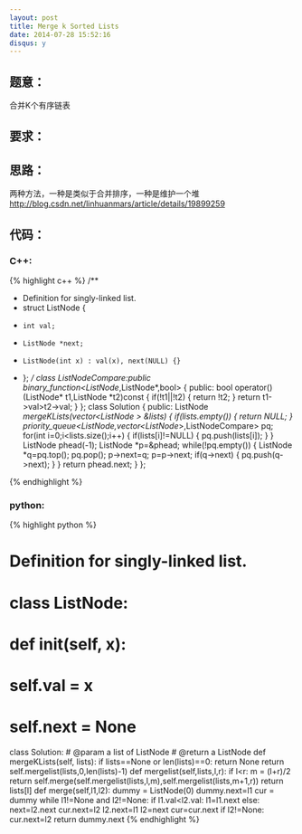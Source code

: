 ```yaml
---
layout: post
title: Merge k Sorted Lists
date: 2014-07-28 15:52:16
disqus: y
---
```


## 题意：
合并K个有序链表

## 要求：


## 思路：
两种方法，一种是类似于合并排序，一种是维护一个堆
http://blog.csdn.net/linhuanmars/article/details/19899259

## 代码：

### C++:

{% highlight c++ %}
/**
 * Definition for singly-linked list.
 * struct ListNode {
 *     int val;
 *     ListNode *next;
 *     ListNode(int x) : val(x), next(NULL) {}
 * };
 */
class ListNodeCompare:public binary_function<ListNode*,ListNode*,bool>
{
public:
    bool operator()(ListNode* t1,ListNode *t2)const
    {
        if(!t1||!t2)
        {
            return !t2;
        }
        return t1->val>t2->val;
    }
};
class Solution {
public:
    ListNode *mergeKLists(vector<ListNode *> &lists) {
        if(lists.empty())
        {
            return NULL;
        }
        priority_queue<ListNode*,vector<ListNode*>,ListNodeCompare> pq;
        for(int i=0;i<lists.size();i++)
        {
            if(lists[i]!=NULL)
            {
                pq.push(lists[i]);
            }
        }
        ListNode phead(-1);
        ListNode *p=&phead;
        while(!pq.empty())
        {
            ListNode *q=pq.top();
            pq.pop();
            p->next=q;
            p=p->next;
            if(q->next)
            {
                pq.push(q->next);
            }
        }
        return phead.next;
    }
};


 {% endhighlight %}
### python:

{% highlight python %}

# Definition for singly-linked list.
# class ListNode:
#     def __init__(self, x):
#         self.val = x
#         self.next = None

class Solution:
    # @param a list of ListNode
    # @return a ListNode
    def mergeKLists(self, lists):
        if lists==None or len(lists)==0:
            return None
        return self.mergelist(lists,0,len(lists)-1)
    def mergelist(self,lists,l,r):
        if l<r:
            m = (l+r)/2
            return self.merge(self.mergelist(lists,l,m),self.mergelist(lists,m+1,r))
        return lists[l]
    def merge(self,l1,l2):
        dummy = ListNode(0)
        dummy.next=l1
        cur = dummy
        while l1!=None and l2!=None:
            if l1.val<l2.val:
                l1=l1.next
            else:
                next=l2.next
                cur.next=l2
                l2.next=l1
                l2=next
            cur=cur.next
        if l2!=None:
            cur.next=l2
        return dummy.next
 {% endhighlight %}
